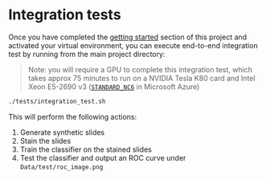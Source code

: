 # Integration tests

Once you have completed the [getting started](../README.md#getting-started) section of this project and activated your virtual environment, you can execute end-to-end integration test by running from the main project directory:

> Note: you will require a GPU to complete this integration test, which takes approx 75 minutes to run on a NVIDIA Tesla K80 card and Intel Xeon E5-2690 v3 ([`STANDARD_NC6`](https://docs.microsoft.com/en-us/azure/virtual-machines/nc-series) in Microsoft Azure)

```bash
./tests/integration_test.sh
```

This will perform the following actions:

1. Generate synthetic slides
2. Stain the slides
3. Train the classifier on the stained slides
4. Test the classifier and output an ROC curve under `Data/test/roc_image.png`
